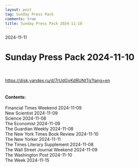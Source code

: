 ```yaml
---
layout: post
tag: Sunday Press Pack
comments: true
title: Sunday Press Pack 2024-11-10
---
```


2024-11-11

# Sunday Press Pack 2024-11-10
<br>

<https://disk.yandex.ru/d/7rUdGvKdRUNtTg?lang=en>
<br><br>

#### Contents:

Financial Times Weekend 2024-11-09<br>
New Scientist 2024-11-09<br>
Science 2024-11-08<br>
The Economist 2024-11-09<br>
The Guardian Weekly 2024-11-08<br>
The New York Times Book Review 2024-11-10<br>
The New Yorker 2024-11-11<br>
The Times Literary Supplement 2024-11-08<br>
The Wall Street Journal Weekend 2024-11-09<br>
The Washington Post 2024-11-10<br>
The Week 2024-11-15